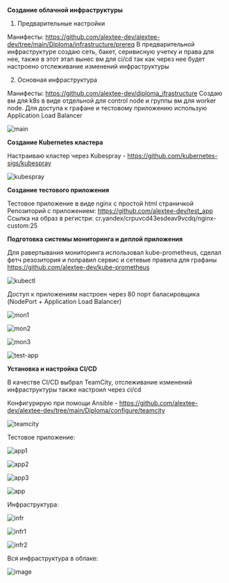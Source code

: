 **Создание облачной инфраструктуры**

1. Предварительные настройки

Манифесты: https://github.com/alextee-dev/alextee-dev/tree/main/Diploma/infrastructure/prereq
В предварительной инфраструктуре создаю сеть, бакет, серивисную учетку и права для нее, также в этот этап вынес вм для ci/cd так как через нее будет настроено отслеживание изменений инфраструктуры

2. Основная инфраструктура

Манифесты: https://github.com/alextee-dev/diploma_ifrastructure
Создаю вм для k8s в виде отдельной для control node и группы вм для worker node. Для доступа к графане и тестовому приложению использую Application Load Balancer

![main](https://github.com/user-attachments/assets/e909071e-f6c0-4ffc-8d41-a5509d4d0e15)


**Создание Kubernetes кластера**

Настраиваю кластер через Kubespray - https://github.com/kubernetes-sigs/kubespray

![kubespray](https://github.com/user-attachments/assets/a5bd90cb-bbd3-4a80-b5b9-2226994ca63e)

**Создание тестового приложения**

Тестовое приложение в виде nginx с простой html страничкой
Репозиторий с приложением: https://github.com/alextee-dev/test_app
Ссылка на образ в регистри: cr.yandex/crpuvcd43esdeav9vcdq/nginx-custom:25

**Подготовка cистемы мониторинга и деплой приложения**

Для равертывания мониторинга использовал kube-prometheus, сделал фетч резозитория и поправил сервис и сетевые правила для графаны https://github.com/alextee-dev/kube-prometheus

![kubectl](https://github.com/user-attachments/assets/4e578c68-44d5-4075-9582-d9e4218a0190)

Доступ к приложениям настроен через 80 порт баласировщика (NodePort + Application Load Balancer)

![mon1](https://github.com/user-attachments/assets/bac4f8ff-05ca-494d-8ccb-c04ac69a0705)

![mon2](https://github.com/user-attachments/assets/9ebe71a1-b32d-4ef2-aef9-e4ea625925ce)

![mon3](https://github.com/user-attachments/assets/b9a74062-2ab4-4ff0-a4c3-d87de9cdedeb)

![test-app](https://github.com/user-attachments/assets/0e262b15-bc0f-4e42-859c-15f3a608566c)

**Установка и настройка CI/CD**

В качестве CI/CD выбрал TeamCity, отслеживание изменений инфраструктуры также настроил через ci/cd

Конфигурирую при помощи Ansible - https://github.com/alextee-dev/alextee-dev/tree/main/Diploma/configure/teamcity

![teamcity](https://github.com/user-attachments/assets/21a3fa62-3973-4c72-b53d-40f81de120ef)

Тестовое приложение:

![app1](https://github.com/user-attachments/assets/e6b78fb9-1790-4161-bda3-852962e8266d)

![app2](https://github.com/user-attachments/assets/09e88362-3881-468b-b2e2-faab661a11b0)

![app3](https://github.com/user-attachments/assets/fcd754a8-5de1-44b3-926f-463535d24965)

![app](https://github.com/user-attachments/assets/266c4c93-7fe6-44d2-bb68-e2e1771ce889)

Инфраструктура:

![infr](https://github.com/user-attachments/assets/e09324cc-4f57-400b-8c59-9486d58c9070)

![infr1](https://github.com/user-attachments/assets/5ab3e9ee-e0d8-465c-b35a-b5db4ed797ec)

![infr2](https://github.com/user-attachments/assets/4e728630-69e8-4294-b9d3-8a4f0da2492d)

Вся инфраструктура в облаке:

![image](https://github.com/user-attachments/assets/341d463b-acd9-4c86-99ee-301930d5682f)





